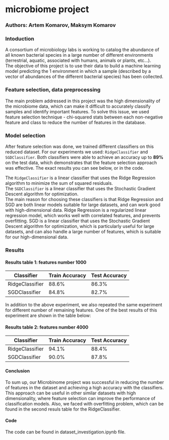 # microbiome project
### Authors: Artem Komarov, Maksym Komarov

### Intoduction
A consortium of microbiology labs is working to catalog the abundance of all known bacterial species in a large number of different environments (terrestrial, aquatic, associated with humans, animals or plants, etc...).  
The objective of this project is to use their data to build a machine learning model predicting the 1
environment in which a sample (described by a vector of abundances of the different bacterial species) has been collected.

### Feature selection, data preprocessing
The main problem addressed in this project was the high dimensionality of the microbiome data, which can make it difficult to accurately classify samples and identify important features. To solve this issue, we used feature selection technique - chi-squared stats between each non-negative feature and class to reduce the number of features in the database.

### Model selection
After feature selection was done, we trained different classifiers on this reduced dataset. For our experiments we used: `RidgeClassifier` and `SGDClassifier`. Both classifiers were able to achieve an accuracy up to **89%** on the test data, which demonstrates that the feature selection approach was effective. The exact results you can see below, or in the code.

The `RidgeClassifier` is a linear classifier that uses the Ridge Regression algorithm to minimize the sum of squared residuals.  
The `SGDClassifier` is a linear classifier that uses the Stochastic Gradient Descent algorithm for optimization.  
The main reason for choosing these classifiers is that Ridge Regression and SGD are both linear models suitable for large datasets, and can work good with high-dimensional data. Ridge Regression is a regularized linear regression model, which works well with correlated features, and prevents overfitting. SGD is a linear classifier that uses the Stochastic Gradient Descent algorithm for optimization, which is particularly useful for large datasets, and can also handle a large number of features, which is suitable for our high-dimensional data.

### Results
#### Results table 1: features number 1000
| Classifier        | Train Accuracy | Test Accuracy |
| ----------------- | --------------- | -------------- |
| RidgeClassifier   | 88.6%           | 86.3%          |
| SGDClassifier     | 84.8%           | 82.7%          |

In addition to the above experiment, we also repeated the same experiment for different number of remaining features. One of the best results of this experiment are shown in the table below:

#### Results table 2: features number 4000
| Classifier        | Train Accuracy | Test Accuracy |
| ----------------- | --------------- | -------------- |
| RidgeClassifier   | 94.1%           | 88.4%          |
| SGDClassifier     | 90.0%           | 87.8%          |

#### Conclusion
To sum up, our Microbinome project was successful in reducing the number of features in the dataset and achieving a high accuracy with the classifiers. This approach can be useful in other similar datasets with high dimensionality, where feature selection can improve the performance of classification models. Also, we faced with overfitting problem, which can be found in the second resuls table for the RidgeClassifier.

#### Code
The code can be found in dataset_investigation.ipynb file.
